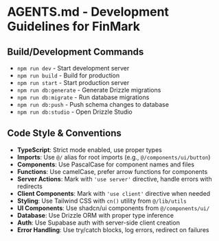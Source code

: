 # AGENTS.md - Development Guidelines for FinMark

## Build/Development Commands
- `npm run dev` - Start development server
- `npm run build` - Build for production
- `npm run start` - Start production server
- `npm run db:generate` - Generate Drizzle migrations
- `npm run db:migrate` - Run database migrations
- `npm run db:push` - Push schema changes to database
- `npm run db:studio` - Open Drizzle Studio

## Code Style & Conventions
- **TypeScript**: Strict mode enabled, use proper types
- **Imports**: Use `@/` alias for root imports (e.g., `@/components/ui/button`)
- **Components**: Use PascalCase for component names and files
- **Functions**: Use camelCase, prefer arrow functions for components
- **Server Actions**: Mark with `'use server'` directive, handle errors with redirects
- **Client Components**: Mark with `'use client'` directive when needed
- **Styling**: Use Tailwind CSS with `cn()` utility from `@/lib/utils`
- **UI Components**: Use shadcn/ui components from `@/components/ui/`
- **Database**: Use Drizzle ORM with proper type inference
- **Auth**: Use Supabase auth with server-side client creation
- **Error Handling**: Use try/catch blocks, log errors, redirect on failures
